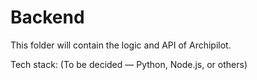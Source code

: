 # Backend

This folder will contain the logic and API of Archipilot.

Tech stack: (To be decided — Python, Node.js, or others)
